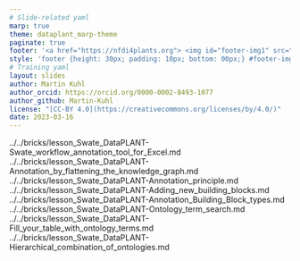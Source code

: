 ```yaml
---
# Slide-related yaml
marp: true
theme: dataplant_marp-theme
paginate: true
footer: '<a href="https://nfdi4plants.org"> <img id="footer-img1" src="../../images/_logos/DataPLANT/DataPLANT_logo_square_bg_transparent.svg"></a> <a href="https://creativecommons.org/licenses/by/4.0/"><img id="footer-img2" src="../../images/_logos/CreativeCommons/by.svg"> </a>'
style: 'footer {height: 30px; padding: 10px; bottom: 00px;} #footer-img1 {height: 30px; padding-left: 0px;} #footer-img2 {height: 20px; padding-left: 20px; opacity: 0.5;}'
# Training yaml
layout: slides
author: Martin Kuhl
author_orcid: https://orcid.org/0000-0002-8493-1077
author_github: Martin-Kuhl
license: "[CC-BY 4.0](https://creativecommons.org/licenses/by/4.0/)"
date: 2023-03-16
---
```


../../bricks/lesson_Swate_DataPLANT-Swate_workflow_annotation_tool_for_Excel.md
../../bricks/lesson_Swate_DataPLANT-Annotation_by_flattening_the_knowledge_graph.md
../../bricks/lesson_Swate_DataPLANT-Annotation_principle.md
../../bricks/lesson_Swate_DataPLANT-Adding_new_building_blocks.md
../../bricks/lesson_Swate_DataPLANT-Annotation_Building_Block_types.md
../../bricks/lesson_Swate_DataPLANT-Ontology_term_search.md
../../bricks/lesson_Swate_DataPLANT-Fill_your_table_with_ontology_terms.md
../../bricks/lesson_Swate_DataPLANT-Hierarchical_combination_of_ontologies.md
